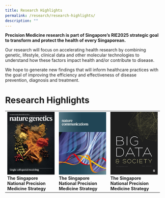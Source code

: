 ```yaml
---
title: Research Highlights
permalink: /research/research-highlights/
description: ""
---
```

**Precision Medicine research is part of Singapore’s RIE2025 strategic goal to transform and protect the health of every Singaporean.**

Our research will focus on accelerating health research by combining genetic, lifestyle, clinical data and other molecular technologies to understand how these factors impact health and/or contribute to disease.

We hope to generate new findings that will inform healthcare practices with the goal of improving the efficiency and effectiveness of disease prevention, diagnosis and treatment.


Research Highlights
===================

<table>
	<tbody>
		<tr>
			<td style="width:33%">
				<img src="/images/Research/Research%20Highlights/nature.png"><b>The Singapore National Precision Medicine Strategy</b>
			</td>
			<td style="width:33%">
				<img src="/images/Research/Research%20Highlights/nature_communications_-_journal_cover.jpeg"><b>The Singapore National Precision Medicine Strategy</b>
			</td>
			<td style="width:33%">
				<img src="/images/Research/Research%20Highlights/big-data_cover.png"><b>The Singapore National Precision Medicine Strategy</b>
			</td>
			
</tr></tbody></table>